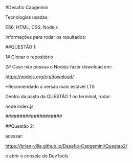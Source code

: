#Desafio Capgemini


Tecnologias usadas:

ES6, HTML, CSS, Nodejs


Informações para rodar os resultados:


##QUESTÃO 1:

1# Clonar o repositório

2# Caso não possua o Nodejs fazer download em:

https://nodejs.org/en/download/ 

*Recomendado a versão mais estável LTS

Dentro da pasta da QUESTÃO 1 no terminal, rodar:

node index.js



####################


##Questão 2:

acessar:

https://brian-villa.github.io/Desafio-Capgemini/Questao2/

e abrir o console do DevTools




